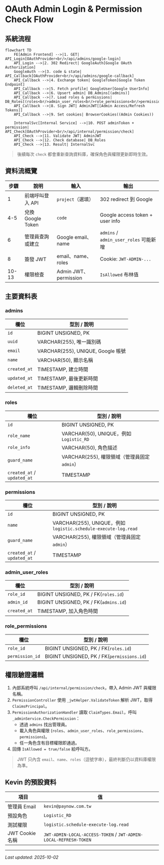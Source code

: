 ﻿# OAuth Admin Login & Permission Check Flow

## 系統流程

```mermaid
flowchart TD
    FE[Admin Frontend] -->|1. GET| API_Login[OAuthProvider<br/>/api/admins/google-login]
    API_Login -->|2. 302 Redirect| GoogleAuth[Google OAuth Authorization]
    GoogleAuth -->|3. code & state| API_Callback[OAuthProvider<br/>/api/admins/google-callback]
    API_Callback -->|4. Exchange token| GoogleToken[Google Token Endpoint]
    API_Callback -->|5. Fetch profile| GoogleUser[Google UserInfo]
    API_Callback -->|6. Upsert admin| DB_Admins[(admins)]
    API_Callback -->|7. Load roles & permissions| DB_Roles[(roles<br/>admin_user_roles<br/>role_permissions<br/>permissions)]
    API_Callback -->|8. Sign JWT| AdminJWT[[Admin Access/Refresh Tokens]]
    API_Callback -->|9. Set cookies| BrowserCookies((Admin Cookies))

    InternalSvc[Internal Service] -->|10. POST adminToken + permission| API_Check[OAuthProvider<br/>/api/internal/permission/check]
    API_Check -->|11. Validate JWT| AdminJWT
    API_Check -->|12. Check database| DB_Roles
    API_Check -->|13. Result| InternalSvc
```

> 後續每次 `check` 都會重新查詢資料庫，確保角色與權限更新即時生效。

## 資料流概覽

| 步驟 | 說明 | 輸入 | 輸出 |
| ---- | ---- | ---- | ---- |
| 1 | 前端呼叫登入 API | `project`（選填） | 302 redirect 到 Google |
| 4-5 | 兌換 Google Token | `code` | Google access token + user info |
| 6 | 管理員查詢或建立 | Google email、name | `admins` / `admin_user_roles` 可能新增 |
| 8 | 簽發 JWT | email、name、roles | Cookie: `JWT-ADMIN-...` |
| 10-13 | 權限檢查 | Admin JWT、permission | `IsAllowed` 布林值 |

## 主要資料表

### admins

| 欄位 | 型別 / 說明 |
| ---- | ---- |
| `id` | BIGINT UNSIGNED, PK |
| `uuid` | VARCHAR(255), 唯一識別碼 |
| `email` | VARCHAR(255), UNIQUE, Google 帳號 |
| `name` | VARCHAR(50), 顯示名稱 |
| `created_at` | TIMESTAMP, 建立時間 |
| `updated_at` | TIMESTAMP, 最後更新時間 |
| `deleted_at` | TIMESTAMP, 邏輯刪除時間 |

### roles

| 欄位 | 型別 / 說明 |
| ---- | ---- |
| `id` | BIGINT UNSIGNED, PK |
| `role_name` | VARCHAR(50), UNIQUE，例如 `Logistic_RD` |
| `role_info` | VARCHAR(50), 角色描述 |
| `guard_name` | VARCHAR(255), 權限領域（管理員固定 `admin`） |
| `created_at` / `updated_at` | TIMESTAMP |

### permissions

| 欄位 | 型別 / 說明 |
| ---- | ---- |
| `id` | BIGINT UNSIGNED, PK |
| `name` | VARCHAR(255), UNIQUE，例如 `logistic.schedule-execute-log.read` |
| `guard_name` | VARCHAR(255), 權限領域（管理員固定 `admin`） |
| `created_at` / `updated_at` | TIMESTAMP |

### admin_user_roles

| 欄位 | 型別 / 說明 |
| ---- | ---- |
| `role_id` | BIGINT UNSIGNED, PK / FK(`roles.id`) |
| `admin_id` | BIGINT UNSIGNED, PK / FK(`admins.id`) |
| `created_at` | TIMESTAMP, 加入角色時間 |

### role_permissions

| 欄位 | 型別 / 說明 |
| ---- | ---- |
| `role_id` | BIGINT UNSIGNED, PK / FK(`roles.id`) |
| `permission_id` | BIGINT UNSIGNED, PK / FK(`permissions.id`) |

## 權限驗證邏輯

1. 內部系統呼叫 `/api/internal/permission/check`，帶入 Admin JWT 與權限名稱。
2. `PermissionController` 使用 `_jwtHelper.ValidateToken` 解析 JWT，取得 `ClaimsPrincipal`。
3. `PermissionAuthorizationHandler` 讀取 `ClaimTypes.Email`，呼叫 `_adminService.CheckPermission`：
   - 透過 `admins` 找出管理員。
   - 載入角色與權限 (`roles`、`admin_user_roles`、`role_permissions`、`permissions`)。
   - 任一角色含有目標權限即通過。
4. 回傳 `IsAllowed = true/false` 給呼叫方。

> JWT 只內含 `email`、`name`、`roles`（逗號字串），最終判斷仍以資料庫權限為準。

## Kevin 的預設資料

| 項目 | 值 |
| ---- | ---- |
| 管理員 Email | `kevin@paynow.com.tw` |
| 預設角色 | `Logistic_RD` |
| 測試權限 | `logistic.schedule-execute-log.read` |
| JWT Cookie 名稱 | `JWT-ADMIN-LOCAL-ACCESS-TOKEN` / `JWT-ADMIN-LOCAL-REFRESH-TOKEN` |

---
_Last updated: 2025-10-02_
